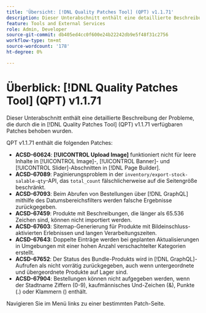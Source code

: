 ```yaml
---
title: 'Übersicht: [!DNL Quality Patches Tool] (QPT) v1.1.71'
description: Dieser Unterabschnitt enthält eine detaillierte Beschreibung der Probleme, die durch die in Version 1.1.71  [!DNL Quality Patches Tool]  Patches behoben wurden.
feature: Tools and External Services
role: Admin, Developer
source-git-commit: db405ed4cc0f600e24b22242db9e5f48f31c2756
workflow-type: tm+mt
source-wordcount: '178'
ht-degree: 0%

---
```


# Überblick: [!DNL Quality Patches Tool] (QPT) v1.1.71

Dieser Unterabschnitt enthält eine detaillierte Beschreibung der Probleme, die durch die in [!DNL Quality Patches Tool] (QPT) v1.1.71 verfügbaren Patches behoben wurden.

QPT v1.1.71 enthält die folgenden Patches:


* **ACSD-60624**: **[!UICONTROL Upload Image]** funktioniert nicht für leere Inhalte in [!UICONTROL Image]-, [!UICONTROL Banner]- und [!UICONTROL Slider]-Abschnitten in [!DNL Page Builder].
* **ACSD-67089**: Paginierungsproblem in der `inventory/export-stock-salable-qty`-API, das `total_count` fälschlicherweise auf die Seitengröße beschränkt.
* **ACSD-67093**: Beim Abrufen von Bestellungen über [!DNL GraphQL] mithilfe des Datumsbereichsfilters werden falsche Ergebnisse zurückgegeben.
* **ACSD-67459**: Produkte mit Beschreibungen, die länger als 65.536 Zeichen sind, können nicht importiert werden.
* **ACSD-67603**: Sitemap-Generierung für Produkte mit Bildeinschluss-aktivierten Erlebnissen und langen Verarbeitungszeiten.
* **ACSD-67643**: Doppelte Einträge werden bei geplanten Aktualisierungen in Umgebungen mit einer hohen Anzahl verschachtelter Kategorien erstellt.
* **ACSD-67652**: Der Status des Bundle-Produkts wird in [!DNL GraphQL]-Aufrufen als nicht vorrätig zurückgegeben, auch wenn untergeordnete und übergeordnete Produkte auf Lager sind.
* **ACSD-67904**: Bestellungen können nicht aufgegeben werden, wenn der Stadtname Ziffern (0-9), kaufmännisches Und-Zeichen (&amp;), Punkte (.) oder Klammern () enthält.

Navigieren Sie im Menü links zu einer bestimmten Patch-Seite.
